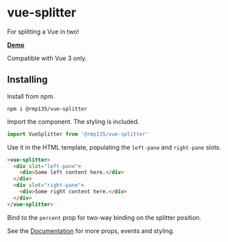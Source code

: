 # vue-splitter

For splitting a Vue in two!

__[Demo](https://rmp135.github.io/vue-splitter/#usage)__

Compatible with Vue 3 only.

## Installing

Install from npm.

`npm i @rmp135/vue-splitter`

Import the component. The styling is included.

```javascript
import VueSplitter from '@rmp135/vue-splitter'
```

Use it in the HTML template, populating the `left-pane` and `right-pane` slots.

```html
<vue-splitter>
  <div slot="left-pane">
    <div>Some left content here.</div>
  </div>
  <div slot="right-pane">
    <div>Some right content here.</div>
  </div>
</vue-splitter>
```

Bind to the `percent` prop for two-way binding on the splitter position.

See the [Documentation](https://rmp135.github.io/vue-splitter/#usage) for more props, events and styling.